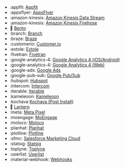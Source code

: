 <!-- To add an entry, first add an SVG logo in overrides/.icons, then add a new line item in the table. Wrap the icon filename in colons to reference it. -->

<div class="grid cards" markdown>

- :appfit: [Appfit](/data/destinations/appfit-event-streaming)
- :appsflyer: [AppsFlyer](/data/destinations/appsflyer)
- :amazon-kinesis: [Amazon Kinesis Data Stream](/data/destinations/kinesis-data-stream)
- :amazon-kinesis: [Amazon Kinesis Firehose](/data/destinations/kinesis-firehose)
- :bento: [Bento](/data/destinations/bento-event-streaming)
- :branch: [Branch](/data/destinations/branch)
- :braze: [Braze](/data/destinations/braze)
- :customerio: [Customer.io](/data/destinations/customerio)
- :extole: [Extole](/data/destinations/extole-event-streaming)
- :fivetran: [Fivetran](/data/destinations/fivetran-event-forwarding)
- :google-analytics-4: [Google Analytics 4 (iOS/Android)](/data/destinations/google-analytics-4-firebase)
- :google-analytics-4: [Google Analytics 4 (Web)](/data/destinations/google-analytics-4-gtag)
- :google-ads: [Google Ads](/data/destinations/google-ads-event-streaming)
- :google-pub-sub: [Google Pub/Sub](/data/destinations/google-pub-sub)
- :hubspot: [Hubspot](/data/destinations/hubspot-event-streaming)
- :intercom: [Intercom](/data/destinations/intercom)
- :iterable: [Iterable](/data/destinations/iterable)
- :kameleoon: [Kameleoon](/data/destinations/kameleoon-event-streaming)
- :kochava [Kochava (Post Install)](/data/destinations/kochava-event-streaming-post-installs)
- :lantern: [Lantern](/data/destinations/lantern-event-streaming)
- :meta: [Meta Pixel](/data/destinations/meta-pixel)
- :moengage: [MoEngage](/data/destinations/moengage-event-streaming)
- :moloco: [Moloco](/data/destinations/moloco-event-streaming) 
- :planhat: [Planhat](/data/destinations/planhat-event-streaming)
- :plotline: [Plotline](/data/destinations/plotline-event-streaming)
- :sfmc: [Salesforce Marketing Cloud](/data/destinations/marketing-cloud-event-streaming)
- :statsig: [Statsig](/data/destinations/statsig)
- :toplyne: [Toplyne](/data/destinations/toplyne)
- :userlist: [Userlist](/data/destinations/userlist-event-streaming)
- :material-webhook: [Webhooks](/data/destinations/webhooks-streaming)

</div>
